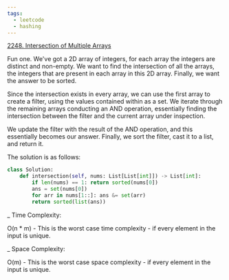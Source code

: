 ```yaml
---
tags:
  - leetcode
  - hashing
---
```


<a href="https://leetcode.com/problems/intersection-of-multiple-arrays/">
2248. Intersection of Multiple Arrays</a>

Fun one. We've got a 2D array of integers, for each array the integers are
distinct and non-empty. We want to find the intersection of all the arrays, the
integers that are present in each array in this 2D array. Finally, we want the
answer to be sorted.

Since the intersection exists in every array, we can use the first array to
create a filter, using the values contained within as a set. We iterate through
the remaining arrays conducting an AND operation, essentially finding the
intersection between the filter and the current array under inspection.

We update the filter with the result of the AND operation, and this essentially
becomes our answer. Finally, we sort the filter, cast it to a list, and return
it.

The solution is as follows:

```python
class Solution:
    def intersection(self, nums: List[List[int]]) -> List[int]:
        if len(nums) == 1: return sorted(nums[0])
        ans = set(nums[0])
        for arr in nums[1::]: ans &= set(arr)
        return sorted(list(ans))
```

\_ Time Complexity:

O(n \* m) - This is the worst case time complexity - if every element in the
input is unique.

\_ Space Complexity:

O(m) - This is the worst case space complexity - if every element in the input
is unique.
